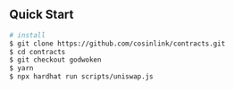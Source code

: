 ## Quick Start
```bash
# install
$ git clone https://github.com/cosinlink/contracts.git
$ cd contracts
$ git checkout godwoken
$ yarn
$ npx hardhat run scripts/uniswap.js  
```
